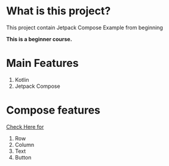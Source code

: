 # What is this project?
This project contain Jetpack Compose Example from beginning

**This is a beginner course.**

# Main Features
1. Kotlin
2. Jetpack Compose

# Compose features
 [Check Here for](https://github.com/RamKumar-27/Jetpack-Compose-Sample)
 1. Row
 2. Column
 3. Text
 4. Button

